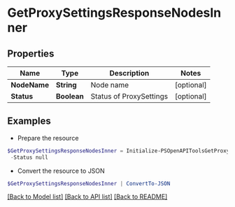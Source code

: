 # GetProxySettingsResponseNodesInner
## Properties

Name | Type | Description | Notes
------------ | ------------- | ------------- | -------------
**NodeName** | **String** | Node name | [optional] 
**Status** | **Boolean** | Status of ProxySettings | [optional] 

## Examples

- Prepare the resource
```powershell
$GetProxySettingsResponseNodesInner = Initialize-PSOpenAPIToolsGetProxySettingsResponseNodesInner  -NodeName null `
 -Status null
```

- Convert the resource to JSON
```powershell
$GetProxySettingsResponseNodesInner | ConvertTo-JSON
```

[[Back to Model list]](../README.md#documentation-for-models) [[Back to API list]](../README.md#documentation-for-api-endpoints) [[Back to README]](../README.md)


